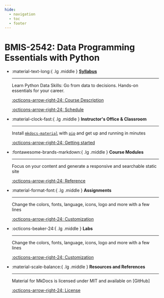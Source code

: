 ```yaml
---
hide:
  - navigation
  - toc
  - footer
---
```

# **BMIS-2542: Data Programming Essentials with Python**


<div class="grid cards" markdown>

-   :material-text-long:{ .lg .middle } [__Syllabus__](syllabus/index.md)

    ---

    Learn Python Data Skills: Go from data to decisions. Hands-on essentials 
    for your career. 

    [:octicons-arrow-right-24: Course Description](syllabus/course-description.md)

    [:octicons-arrow-right-24: Schedule](syllabus/schedule.md)

-   :material-clock-fast:{ .lg .middle } __Instructor's Office & Classroom__

    ---

    Install [`mkdocs-material`](#) with [`pip`](#) and get up
    and running in minutes

    [:octicons-arrow-right-24: Getting started](#)

-   :fontawesome-brands-markdown:{ .lg .middle } __Course Modules__

    ---

    Focus on your content and generate a responsive and searchable static site

    [:octicons-arrow-right-24: Reference](#)

-   :material-format-font:{ .lg .middle } __Assignments__

    ---

    Change the colors, fonts, language, icons, logo and more with a few lines

    [:octicons-arrow-right-24: Customization](#)

-   :octicons-beaker-24:{ .lg .middle } __Labs__

    ---

    Change the colors, fonts, language, icons, logo and more with a few lines

    [:octicons-arrow-right-24: Customization](#)

-   :material-scale-balance:{ .lg .middle } __Resources and References__

    ---

    Material for MkDocs is licensed under MIT and available on [GitHub]

    [:octicons-arrow-right-24: License](#)

</div>